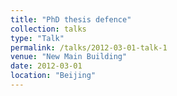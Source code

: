 ```yaml
---
title: "PhD thesis defence"
collection: talks
type: "Talk"
permalink: /talks/2012-03-01-talk-1
venue: "New Main Building"
date: 2012-03-01
location: "Beijing"
---
```

